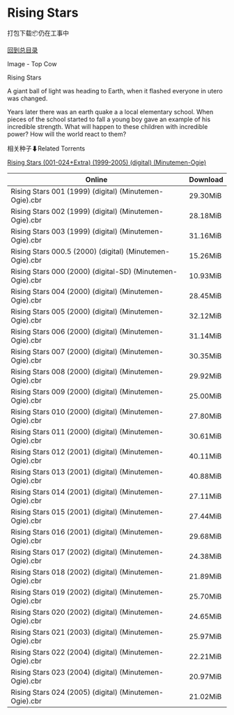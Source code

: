 # Rising Stars

打包下载📦仍在工事中

[回到总目录](/Catalogs.md)

Image - Top Cow

Rising Stars

A giant ball of light was heading to Earth, when it flashed everyone in utero was changed.

 

Years later there was an earth quake a a local elementary school. When pieces of the school started to fall a young boy gave an example of his incredible strength. What will happen to these children with incredible power? How will the world react to them?





相关种子⬇Related Torrents

[Rising Stars (001-024+Extra) (1999-2005) (digital) (Minutemen-Ogie)](https://github.com/alicewish/markdown/blob/master/torrent/Rising-Stars--001-024-Extra---1999-2005---digital---Minutemen-Ogie.md)

Online | Download
--- | ---
Rising Stars 001 (1999) (digital) (Minutemen-Ogie).cbr | 29.30MiB
Rising Stars 002 (1999) (digital) (Minutemen-Ogie).cbr | 28.18MiB
Rising Stars 003 (1999) (digital) (Minutemen-Ogie).cbr | 31.16MiB
Rising Stars 000.5 (2000) (digital) (Minutemen-Ogie).cbr | 15.26MiB
Rising Stars 000 (2000) (digital-SD) (Minutemen-Ogie).cbr | 10.93MiB
Rising Stars 004 (2000) (digital) (Minutemen-Ogie).cbr | 28.45MiB
Rising Stars 005 (2000) (digital) (Minutemen-Ogie).cbr | 32.12MiB
Rising Stars 006 (2000) (digital) (Minutemen-Ogie).cbr | 31.14MiB
Rising Stars 007 (2000) (digital) (Minutemen-Ogie).cbr | 30.35MiB
Rising Stars 008 (2000) (digital) (Minutemen-Ogie).cbr | 29.92MiB
Rising Stars 009 (2000) (digital) (Minutemen-Ogie).cbr | 25.00MiB
Rising Stars 010 (2000) (digital) (Minutemen-Ogie).cbr | 27.80MiB
Rising Stars 011 (2000) (digital) (Minutemen-Ogie).cbr | 30.61MiB
Rising Stars 012 (2001) (digital) (Minutemen-Ogie).cbr | 40.11MiB
Rising Stars 013 (2001) (digital) (Minutemen-Ogie).cbr | 40.88MiB
Rising Stars 014 (2001) (digital) (Minutemen-Ogie).cbr | 27.11MiB
Rising Stars 015 (2001) (digital) (Minutemen-Ogie).cbr | 27.44MiB
Rising Stars 016 (2001) (digital) (Minutemen-Ogie).cbr | 29.68MiB
Rising Stars 017 (2002) (digital) (Minutemen-Ogie).cbr | 24.38MiB
Rising Stars 018 (2002) (digital) (Minutemen-Ogie).cbr | 21.89MiB
Rising Stars 019 (2002) (digital) (Minutemen-Ogie).cbr | 25.70MiB
Rising Stars 020 (2002) (digital) (Minutemen-Ogie).cbr | 24.65MiB
Rising Stars 021 (2003) (digital) (Minutemen-Ogie).cbr | 25.97MiB
Rising Stars 022 (2004) (digital) (Minutemen-Ogie).cbr | 22.21MiB
Rising Stars 023 (2004) (digital) (Minutemen-Ogie).cbr | 20.97MiB
Rising Stars 024 (2005) (digital) (Minutemen-Ogie).cbr | 21.02MiB